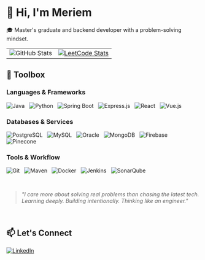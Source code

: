 # 👋 Hi, I'm Meriem

🎓 Master's graduate and backend developer with a problem-solving mindset.  

<table>
  <tr>
    <td><img src="https://github-readme-stats.vercel.app/api?username=baziz-meriem&show_icons=true&theme=dark" alt="GitHub Stats" /></td>
    <td><a href="https://leetcode.com/u/Mary8b/"><img src="https://leetcode-stats.vercel.app/api?username=Mary8b&theme=dark" alt="LeetCode Stats" /></a></td>
  </tr>
</table>

## 🧰 Toolbox

### Languages & Frameworks  
![Java](https://img.shields.io/badge/Java-007396?style=flat&logo=java&logoColor=white) &nbsp; ![Python](https://img.shields.io/badge/Python-3776AB?style=flat&logo=python&logoColor=white) &nbsp; ![Spring Boot](https://img.shields.io/badge/Spring_Boot-6DB33F?style=flat&logo=spring&logoColor=white) &nbsp; ![Express.js](https://img.shields.io/badge/Express.js-000000?style=flat&logo=express&logoColor=white) &nbsp; ![React](https://img.shields.io/badge/React-61DAFB?style=flat&logo=react&logoColor=black) &nbsp; ![Vue.js](https://img.shields.io/badge/Vue.js-35495E?style=flat&logo=vue.js&logoColor=4FC08D)

### Databases & Services  
![PostgreSQL](https://img.shields.io/badge/PostgreSQL-4169E1?style=flat&logo=postgresql&logoColor=white) &nbsp; ![MySQL](https://img.shields.io/badge/MySQL-4479A1?style=flat&logo=mysql&logoColor=white) &nbsp; ![Oracle](https://img.shields.io/badge/Oracle-F80000?style=flat&logo=oracle&logoColor=white) &nbsp; ![MongoDB](https://img.shields.io/badge/MongoDB-47A248?style=flat&logo=mongodb&logoColor=white) &nbsp; ![Firebase](https://img.shields.io/badge/Firebase-FFCA28?style=flat&logo=firebase&logoColor=black) &nbsp; ![Pinecone](https://img.shields.io/badge/Pinecone-00BFFF?style=flat)

### Tools & Workflow  
![Git](https://img.shields.io/badge/Git-F05032?style=flat&logo=git&logoColor=white) &nbsp; ![Maven](https://img.shields.io/badge/Maven-C71A36?style=flat&logo=apachemaven&logoColor=white) &nbsp; ![Docker](https://img.shields.io/badge/Docker-2496ED?style=flat&logo=docker&logoColor=white) &nbsp; ![Jenkins](https://img.shields.io/badge/Jenkins-D24939?style=flat&logo=jenkins&logoColor=white) &nbsp; ![SonarQube](https://img.shields.io/badge/SonarQube-4E9BCD?style=flat&logo=sonarqube&logoColor=white)

<br />

> _"I care more about solving real problems than chasing the latest tech._  
> _Learning deeply. Building intentionally. Thinking like an engineer."_

<br />

## 📫 Let's Connect  
[![LinkedIn](https://img.shields.io/badge/-LinkedIn-0A66C2?style=flat&logo=linkedin&logoColor=white)](https://www.linkedin.com/in/meriem-b-54b425337/)
